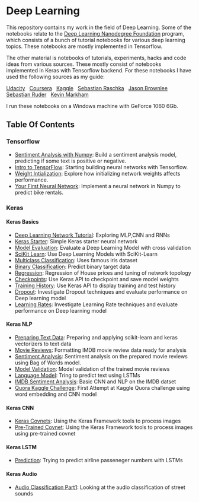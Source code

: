 # Deep Learning

This repository contains my work in the field of Deep Learning.  Some of the notebooks relate to the  [Deep Learning Nanodegree Foundation](https://www.udacity.com/course/deep-learning-nanodegree-foundation--nd101) program, which consists of a bunch of tutorial notebooks for various deep learning topics.  These notebooks are mostly implemented in Tensorflow.

The other material is notebooks of tutorials, experiments, hacks and code ideas from various sources.  These mostly consist of notebooks implemented in Keras with Tensorflow backend.  For these notebooks I have used the following sources as my guide:

[Udacity](https://eu.udacity.com/) &nbsp; 
[Coursera](https://www.coursera.org) &nbsp; 
[Kaggle](https://www.kaggle.com) &nbsp; 
[Sebastian Raschka](https://sebastianraschka.com/books.html) &nbsp; 
[Jason Brownlee](https://machinelearningmastery.com) &nbsp; 
[Sebastian Ruder](http://ruder.io/optimizing-gradient-descent/) &nbsp; 
[Kevin Markham](https://www.youtube.com/user/dataschool) &nbsp; 

I run these notebooks on a Windows machine with GeForce 1060 6Gb.   

## Table Of Contents

### Tensorflow

* [Sentiment Analysis with Numpy](https://github.com/riched158/DeepLearning/tree/master/sentiment-network): Build a sentiment analysis model, predicting if some text is positive or negative.
* [Intro to TensorFlow](https://github.com/riched158/DeepLearning/tree/master/intro_to_tensorflow): Starting building neural networks with Tensorflow.
* [Weight Intialization](https://github.com/riched158/DeepLearning/tree/master/weight-initialization): Explore how initializing network weights affects performance.
* [Your First Neural Network](https://github.com/riched158/DeepLearning/tree/master/first-neural-network): Implement a neural network in Numpy to predict bike rentals.

### Keras
#### Keras Basics

* [Deep Learning Network Tutorial](https://github.com/riched158/Keras/blob/master/keras/DeepTutorial.ipynb): Exploring MLP,CNN and RNNs
* [Keras Starter](https://github.com/riched158/Keras/blob/master/keras/Keras1.ipynb): Simple Keras starter neural network
* [Model Evaluation](https://github.com/riched158/Keras/blob/master/keras/Keras1.ipynb): Evaluate a Deep Learning Model with cross validation
* [SciKit Learn](https://github.com/riched158/Keras/blob/master/keras/Keras3_SciKit.ipynb): Use Deep Learning Models with SciKit-Learn
* [Multiclass Classification](https://github.com/riched158/Keras/blob/master/keras/Keras4_Multiclass.ipynb): Uses famous iris dataset
* [Binary Classification](https://github.com/riched158/Keras/blob/master/keras/Keras5_Binary_Classification.ipynb): Predict binary target data
* [Regression](https://github.com/riched158/Keras/blob/master/keras/Keras6_Regression.ipynb):  Regression of House prices and tuning of network topology 
* [Checkpoints](https://github.com/riched158/Keras/blob/master/keras/Keras7_Checkpointing.ipynb): Use Keras API to checkpoint and save model weights
* [Training History](https://github.com/riched158/Keras/blob/master/keras/Keras8_Plotting_History.ipynb): Use Keras API to display training and test history
* [Dropout](https://github.com/riched158/Keras/blob/master/keras/Keras9_DropOut1.ipynb): Investigate Dropout techniques and evaluate performance on Deep learning model 
* [Learning Rates](https://github.com/riched158/Keras/blob/master/keras/Keras10_LearnRate.ipynb): Investigate Learning Rate techniques and evaluate performance on Deep learning model

#### Keras NLP

* [Preparing Text Data](https://github.com/riched158/Keras/blob/master/keras_nlp/Keras_NLP1_CleaningAndVectorizers.ipynb): Preparing and applying scikit-learn and keras vectorizers to text data  
* [Movie Reviews](https://github.com/riched158/Keras/blob/master/keras_nlp/Keras_NLP4_MoviePrep.ipynb): Formatting IMDB movie review data ready for analysis
* [Sentiment Analysis](https://github.com/riched158/Keras/blob/master/keras_nlp/Keras_NLP6_Movie_Models.ipynb): Sentiment analysis on the prepared movie reviews using Bag of Words model.
* [Model Validation](https://github.com/riched158/Keras/blob/master/keras_nlp/Keras_NLP7_MovieValidation.ipynb): Model validation of the trained movie reviews
* [Language Model](https://github.com/riched158/Keras/blob/master/keras_nlp/Keras_NLP11_LanguageModel.ipynb): Tring to predict text using LSTMs
* [IMDB Sentiment Analysis](https://github.com/riched158/Keras/blob/master/keras/Keras11_CNN_IMDB.ipynb): Basic CNN and NLP on the IMDB datset 
* [Quora Kaggle Challenge](https://github.com/riched158/Keras/blob/master/keras/Keras11_CNN_IMDB.ipynb): First Attempt at Kaggle Quora challenge using word embedding and CNN model 




#### Keras CNN

* [Keras Covnets](https://github.com/riched158/Keras/blob/master/keras_cnn/CovnetFlowersv2.ipynb): Using the Keras Framework tools to process images
* [Pre-Trained Covnet](https://github.com/riched158/Keras/blob/master/keras_cnn/CovnetFlowersV4.ipynb): Using the Keras Framework tools to process images using pre-trained covnet

#### Keras LSTM

* [Prediction](https://github.com/riched158/Keras/blob/master/keras/Keras12_RNN_Airlines.ipynb): Trying to predict airline passeneger numbers with LSTMs

#### Keras Audio
* [Audio Classification Part1](https://github.com/riched158/Keras/blob/master/keras/UrbanSound1.ipynb): Looking at the audio classification of street sounds
